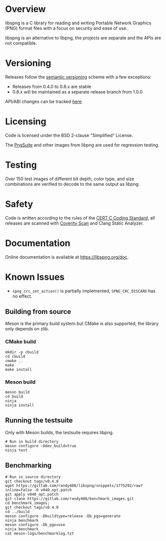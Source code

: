 # Overview

libspng is a C library for reading and writing Portable Network Graphics (PNG) 
format files with a focus on security and ease of use.

libspng is an alternative to libpng, the projects are separate and the APIs are
not compatible.

# Versioning

Releases follow the [semantic versioning](https://semver.org/) scheme with a few exceptions:

* Releases from 0.4.0 to 0.8.x are stable
* 0.8.x will be maintained as a separate release branch from 1.0.0

API/ABI changes can be tracked [here](https://abi-laboratory.pro/index.php?view=timeline&l=libspng).

# Licensing

Code is licensed under the BSD 2-clause "Simplified" License.

The [PngSuite](http://www.schaik.com/pngsuite/) and other images from libpng are 
used for regression testing.

# Testing

Over 150 test images of different bit depth, color type, and size combinations 
are verified to decode to the same output as libpng.

# Safety

Code is written according to the rules of the 
[CERT C Coding Standard](https://wiki.sei.cmu.edu/confluence/display/c/SEI+CERT+C+Coding+Standard),
all releases are scanned with [Coverity Scan](https://scan.coverity.com/projects/randy408-libspng)
and Clang Static Analyzer.

# Documentation

Online documentation is available at https://libspng.org/doc.

# Known Issues

* `spng_crc_set_action()` is partially implemented, `SPNG_CRC_DISCARD` has no effect.

## Building from source

Meson is the primary build system but CMake is also supported, the library only depends on zlib.

### CMake build

```
mkdir -p cbuild
cd cbuild
cmake ..
make
make install
```

### Meson build

```
meson build
cd build
ninja
ninja install
```

## Running the testsuite

Only with Meson builds, the testsuite requires libpng.

```
# Run in build directory
meson configure -Ddev_build=true
ninja test
```

## Benchmarking

```
# Run in source directory
git checkout tags/v0.4.0
wget https://gitlab.com/randy408/libspng/snippets/1775292/raw?inline=false -O v040_opt.patch
git apply v040_opt.patch
git clone https://gitlab.com/randy408/benchmark_images.git
cd benchmark_images;
git checkout tags/v0.4.0
cd ../build
meson configure -Dbuildtype=release -Db_pgo=generate
ninja benchmark
meson configure -Db_pgo=use
ninja benchmark
cat meson-logs/benchmarklog.txt
```

